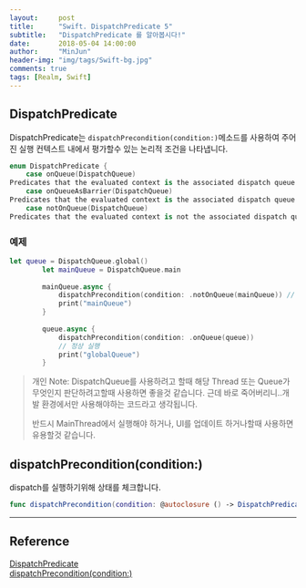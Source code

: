 ```yaml
---
layout:     post
title:      "Swift. DispatchPredicate 5"
subtitle:   "DispatchPredicate 를 알아봅시다!"
date:       2018-05-04 14:00:00
author:     "MinJun"
header-img: "img/tags/Swift-bg.jpg"
comments: true 
tags: [Realm, Swift]
---
```


## DispatchPredicate

DispatchPredicate는 `dispatchPrecondition(condition:)`메소드를 사용하여 주어진 실행 컨텍스트 내에서 평가할수 있는 논리적 조건을 나타냅니다.

```swift
enum DispatchPredicate {
	case onQueue(DispatchQueue)
Predicates that the evaluated context is the associated dispatch queue.
	case onQueueAsBarrier(DispatchQueue)
Predicates that the evaluated context is the associated dispatch queue as part of a barrier operation.
	case notOnQueue(DispatchQueue)
Predicates that the evaluated context is not the associated dispatch queue.
```

### 예제

```swift
let queue = DispatchQueue.global()
        let mainQueue = DispatchQueue.main
        
        mainQueue.async {
            dispatchPrecondition(condition: .notOnQueue(mainQueue)) // mainQueue가 아니라고 예상함. 근데 mainQueue라서 죽음..
            print("mainQueue")
        }
        
        queue.async {
            dispatchPrecondition(condition: .onQueue(queue))
            // 정상 실행
            print("globalQueue")
        }
```

> 개인 Note: DispatchQueue를 사용하려고 할때 해당 Thread 또는 Queue가 무엇인지 판단하려고할때 사용하면 좋을것 같습니다. 근데 바로 죽어버리니..개발 환경에서만 사용해야하는 코드라고 생각됩니다.
> 
> 반드시 MainThread에서 실행해야 하거나, UI를 업데이트 하거나할때 사용하면 유용할것 같습니다.

## dispatchPrecondition(condition:)

dispatch를 실행하기위해 상태를 체크합니다. 

```swift
func dispatchPrecondition(condition: @autoclosure () -> DispatchPredicate
```


---


## Reference 

[DispatchPredicate](https://developer.apple.com/documentation/dispatch/dispatchpredicate)<br>
[dispatchPrecondition(condition:)](https://developer.apple.com/documentation/dispatch/1780605-dispatchprecondition)<br>
